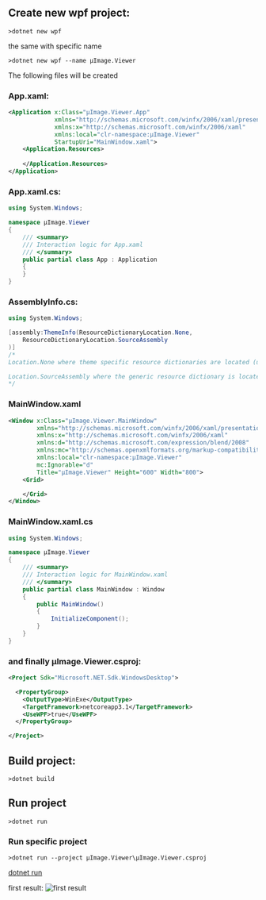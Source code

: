 ## Create new wpf project:

````console
>dotnet new wpf
````

the same with specific name

````console
>dotnet new wpf --name µImage.Viewer
````

The following files will be created

### App.xaml:
````xml
<Application x:Class="µImage.Viewer.App"
             xmlns="http://schemas.microsoft.com/winfx/2006/xaml/presentation"
             xmlns:x="http://schemas.microsoft.com/winfx/2006/xaml"
             xmlns:local="clr-namespace:µImage.Viewer"
             StartupUri="MainWindow.xaml">
    <Application.Resources>
         
    </Application.Resources>
</Application>
````
### App.xaml.cs:
````csharp
using System.Windows;

namespace µImage.Viewer
{
    /// <summary>
    /// Interaction logic for App.xaml
    /// </summary>
    public partial class App : Application
    {
    }
}
````
### AssemblyInfo.cs:
````csharp
using System.Windows;

[assembly:ThemeInfo(ResourceDictionaryLocation.None, 
    ResourceDictionaryLocation.SourceAssembly
)]
/*
Location.None where theme specific resource dictionaries are located (used if a resource is not found in the page, or application resource dictionaries) 

Location.SourceAssembly where the generic resource dictionary is located (used if a resource is not found in the page, app, or any theme specific resource dictionaries)
*/
````
### MainWindow.xaml
````xml
<Window x:Class="µImage.Viewer.MainWindow"
        xmlns="http://schemas.microsoft.com/winfx/2006/xaml/presentation"
        xmlns:x="http://schemas.microsoft.com/winfx/2006/xaml"
        xmlns:d="http://schemas.microsoft.com/expression/blend/2008"
        xmlns:mc="http://schemas.openxmlformats.org/markup-compatibility/2006"
        xmlns:local="clr-namespace:µImage.Viewer"
        mc:Ignorable="d"
        Title="µImage.Viewer" Height="600" Width="800">
    <Grid>

    </Grid>
</Window>
````
### MainWindow.xaml.cs
````csharp
using System.Windows;

namespace µImage.Viewer
{
    /// <summary>
    /// Interaction logic for MainWindow.xaml
    /// </summary>
    public partial class MainWindow : Window
    {
        public MainWindow()
        {
            InitializeComponent();
        }
    }
}
````
### and finally µImage.Viewer.csproj:
````xml
<Project Sdk="Microsoft.NET.Sdk.WindowsDesktop">

  <PropertyGroup>
    <OutputType>WinExe</OutputType>
    <TargetFramework>netcoreapp3.1</TargetFramework>
    <UseWPF>true</UseWPF>
  </PropertyGroup>

</Project>
````
## Build project:
````console
>dotnet build
````
## Run project
````console
>dotnet run
````
### Run specific project
````
>dotnet run --project µImage.Viewer\µImage.Viewer.csproj
````
[dotnet run](https://docs.microsoft.com/en-us/dotnet/core/tools/dotnet-run?tabs=netcore30)

first result:
![first result](screenshots/2020-01-27%2023.38.29%20-%20%C2%B5Image.Viewer.png?raw=true)


